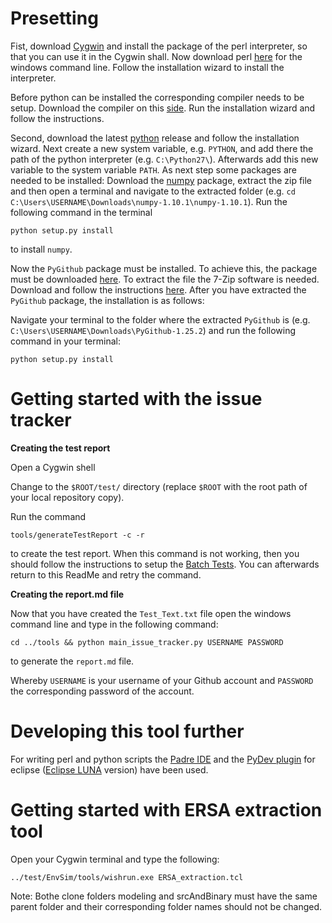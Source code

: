 Presetting
============

Fist, download [Cygwin](https://cygwin.com/install.html) and install the package of the perl interpreter, so that you can use it in the Cygwin shall.
Now download perl [here](http://strawberryperl.com/) for the windows command line. Follow the installation wizard to install the interpreter.

Before python can be installed the corresponding compiler needs to be setup. Download the compiler on this [side](http://aka.ms/vcpython27).
Run the installation wizard and follow the instructions.

Second, download the latest [python](https://www.python.org/downloads/windows/) release and follow the installation wizard. Next create a new system variable, e.g. `PYTHON`, and add there the path of the python interpreter (e.g. `C:\Python27\`). Afterwards add this new variable to the system variable `PATH`.
As next step some packages are needed to be installed:
Download the [numpy](http://sourceforge.net/projects/numpy/?source=typ_redirect) package, extract the zip file and then open a terminal and navigate to the extracted folder (e.g. `cd C:\Users\USERNAME\Downloads\numpy-1.10.1\numpy-1.10.1`).
Run the following command in the terminal

`python setup.py install`

to install `numpy`.

Now the `PyGithub` package must be installed. To achieve this, the package must be downloaded [here](https://pypi.python.org/pypi/PyGithub).
To extract the file the 7-Zip software is needed. Download and follow the instructions [here](http://www.7-zip.org/).
After you have extracted the `PyGithub` package, the installation is as follows:

Navigate your terminal to the folder where the extracted `PyGithub` is (e.g. `C:\Users\USERNAME\Downloads\PyGithub-1.25.2`) and run the following command in your terminal:

`python setup.py install`

Getting started with the issue tracker
============
**Creating the test report**


Open a Cygwin shell

Change to the `$ROOT/test/` directory (replace `$ROOT` with the root path of your local repository copy).


Run the command

`tools/generateTestReport -c -r`

to create the test report.
When this command is not working, then you should follow the instructions to setup the [Batch Tests](https://github.com/openETCS/modeling/blob/master/test/doc/GettingStarted.md). You can afterwards return to this ReadMe and retry the command.

**Creating the report.md file**


Now that you have created the `Test_Text.txt` file open the windows command line and type in the following command:

`cd ../tools && python main_issue_tracker.py USERNAME PASSWORD`

to generate the `report.md` file.

Whereby `USERNAME` is your username of your Github account and `PASSWORD` the corresponding password of the account.


Developing this tool further
============

For writing perl and python scripts the [Padre IDE](http://padre.perlide.org/download.html) and the [PyDev plugin](https://www.ics.uci.edu/~pattis/common/handouts/pythoneclipsejava/eclipsepython.html) for eclipse ([Eclipse LUNA](https://eclipse.org/luna/) version) have been used.

Getting started with ERSA extraction tool
============

Open your Cygwin terminal and type the following:

`../test/EnvSim/tools/wishrun.exe ERSA_extraction.tcl`

Note: Bothe clone folders modeling and srcAndBinary must have the same parent folder and their corresponding folder names should not be changed.
